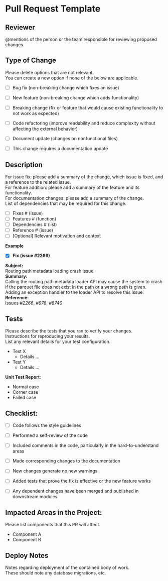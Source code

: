 # Pull Request Template


## Reviewer

@mentions of the person or the team responsible for reviewing proposed changes.


## Type of Change

Please delete options that are not relevant.<br/>
You can create a new option if none of the below are applicable.

- [ ] Bug fix (non-breaking change which fixes an issue)
- [ ] New feature (non-breaking change which adds functionality)
- [ ] Breaking change (fix or feature that would cause existing functionality to not work as expected)
- [ ] Code refactoring (improve readability and reduce complexity without affecting the external behavior)
- [ ] Document update (changes on nonfunctional files)
- [ ] This change requires a documentation update


## Description

For issue fix: please add a summary of the change, which issue is fixed, and a reference to the related issue.<br/>
For feature addition: please add a summary of the feature and its functionality.<br/>
For documentation changes: please add a summary of the change.<br/>
List of dependencies that may be required for this change.<br/>

- [ ] Fixes # (issue)
- [ ] Features # (function)
- [ ] Dependencies # (list)
- [ ] Reference # (issue)
- [ ] [Optional] Relevant motivation and context

**Example**<br/>

- [x] **Fix (issue #2266)**<br/>

**Subject:**<br/>
Routing path metadata loading crash issue<br/>
**Summary:**<br/>
Calling the routing path metadata loader API may cause the system to crash if the parquet file does not exist in the path or a wrong path is given.<br/>
Adding an exception handler to the loader API to resolve this issue.<br/>
**Reference:**<br/>
Issues _*#2266*_, _*#978*_, _*#8740*_


## Tests

Please describe the tests that you ran to verify your changes.<br/> 
Instructions for reproducing your results.<br/>
List any relevant details for your test configuration.

- Test X
    - Details ...
- Test Y
    - Details ...

**Unit Test Report**:

+ Normal case
+ Corner case
+ Failed case


## Checklist:

- [ ] Code follows the style guidelines
- [ ] Performed a self-review of the code
- [ ] Included comments in the code, particularly in the hard-to-understand areas
- [ ] Made corresponding changes to the documentation
- [ ] New changes generate no new warnings
- [ ] Added tests that prove the fix is effective or the new feature works
- [ ] Any dependent changes have been merged and published in downstream modules


## Impacted Areas in the Project:

Please list components that this PR will affect.

- Component A
- Component B


## Deploy Notes

Notes regarding deployment of the contained body of work.<br/>
These should note any database migrations, etc.


